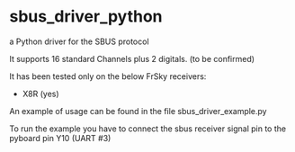 # sbus_driver_python
a Python driver for the SBUS protocol

It supports 16 standard Channels plus 2 digitals. (to be confirmed)

It has been tested only on the below FrSky receivers:
- X8R (yes)

An example of usage can be found in the file sbus_driver_example.py

To run the example you have to connect the sbus receiver signal pin to the pyboard pin Y10 (UART #3)

